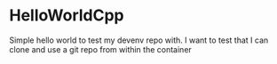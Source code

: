 # HelloWorldCpp
Simple hello world to test my devenv repo with. I want to test that I can clone and use a git repo from within the container
